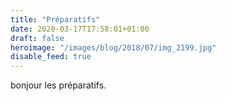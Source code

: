 ```yaml
---
title: "Préparatifs"
date: 2020-03-17T17:58:01+01:00
draft: false
heroimage: "/images/blog/2018/07/img_2199.jpg"
disable_feed: true
---
```

bonjour les préparatifs.
